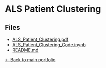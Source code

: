 # ALS Patient Clustering

## Files

- [ALS_Patient_Clustering.pdf](./ALS_Patient_Clustering.pdf)
- [ALS_Patient_Clustering_Code.ipynb](./ALS_Patient_Clustering_Code.ipynb)
- [README.md](./README.md)

[← Back to main portfolio](../index.md)
